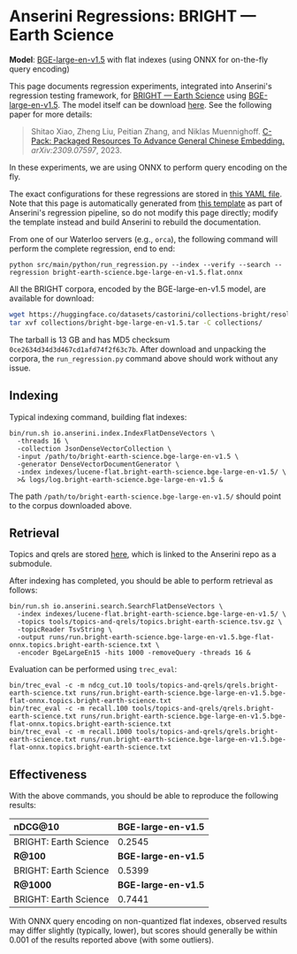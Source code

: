 # Anserini Regressions: BRIGHT &mdash; Earth Science

**Model**: [BGE-large-en-v1.5](https://huggingface.co/BAAI/bge-large-en-v1.5) with flat indexes (using ONNX for on-the-fly query encoding)

This page documents regression experiments, integrated into Anserini's regression testing framework, for [BRIGHT &mdash; Earth Science](https://brightbenchmark.github.io/) using [BGE-large-en-v1.5](https://huggingface.co/BAAI/bge-large-en-v1.5).
The model itself can be download [here](https://huggingface.co/BAAI/bge-large-en-v1.5).
See the following paper for more details:

> Shitao Xiao, Zheng Liu, Peitian Zhang, and Niklas Muennighoff. [C-Pack: Packaged Resources To Advance General Chinese Embedding.](https://arxiv.org/abs/2309.07597) _arXiv:2309.07597_, 2023.

In these experiments, we are using ONNX to perform query encoding on the fly.

The exact configurations for these regressions are stored in [this YAML file](../../src/main/resources/regression/bright-earth-science.bge-large-en-v1.5.flat.onnx.yaml).
Note that this page is automatically generated from [this template](../../src/main/resources/docgen/templates/bright-earth-science.bge-large-en-v1.5.flat.onnx.template) as part of Anserini's regression pipeline, so do not modify this page directly; modify the template instead and build Anserini to rebuild the documentation.

From one of our Waterloo servers (e.g., `orca`), the following command will perform the complete regression, end to end:

```
python src/main/python/run_regression.py --index --verify --search --regression bright-earth-science.bge-large-en-v1.5.flat.onnx
```

All the BRIGHT corpora, encoded by the BGE-large-en-v1.5 model, are available for download:

```bash
wget https://huggingface.co/datasets/castorini/collections-bright/resolve/main/bright-bge-large-en-v1.5.tar -P collections/
tar xvf collections/bright-bge-large-en-v1.5.tar -C collections/
```

The tarball is 13 GB and has MD5 checksum `0ce2634d34d3d467cd1afd74f2f63c7b`.
After download and unpacking the corpora, the `run_regression.py` command above should work without any issue.

## Indexing

Typical indexing command, building flat indexes:

```
bin/run.sh io.anserini.index.IndexFlatDenseVectors \
  -threads 16 \
  -collection JsonDenseVectorCollection \
  -input /path/to/bright-earth-science.bge-large-en-v1.5 \
  -generator DenseVectorDocumentGenerator \
  -index indexes/lucene-flat.bright-earth-science.bge-large-en-v1.5/ \
  >& logs/log.bright-earth-science.bge-large-en-v1.5 &
```

The path `/path/to/bright-earth-science.bge-large-en-v1.5/` should point to the corpus downloaded above.

## Retrieval

Topics and qrels are stored [here](https://github.com/castorini/anserini-tools/tree/master/topics-and-qrels), which is linked to the Anserini repo as a submodule.

After indexing has completed, you should be able to perform retrieval as follows:

```
bin/run.sh io.anserini.search.SearchFlatDenseVectors \
  -index indexes/lucene-flat.bright-earth-science.bge-large-en-v1.5/ \
  -topics tools/topics-and-qrels/topics.bright-earth-science.tsv.gz \
  -topicReader TsvString \
  -output runs/run.bright-earth-science.bge-large-en-v1.5.bge-flat-onnx.topics.bright-earth-science.txt \
  -encoder BgeLargeEn15 -hits 1000 -removeQuery -threads 16 &
```

Evaluation can be performed using `trec_eval`:

```
bin/trec_eval -c -m ndcg_cut.10 tools/topics-and-qrels/qrels.bright-earth-science.txt runs/run.bright-earth-science.bge-large-en-v1.5.bge-flat-onnx.topics.bright-earth-science.txt
bin/trec_eval -c -m recall.100 tools/topics-and-qrels/qrels.bright-earth-science.txt runs/run.bright-earth-science.bge-large-en-v1.5.bge-flat-onnx.topics.bright-earth-science.txt
bin/trec_eval -c -m recall.1000 tools/topics-and-qrels/qrels.bright-earth-science.txt runs/run.bright-earth-science.bge-large-en-v1.5.bge-flat-onnx.topics.bright-earth-science.txt
```

## Effectiveness

With the above commands, you should be able to reproduce the following results:

| **nDCG@10**                                                                                                  | **BGE-large-en-v1.5**|
|:-------------------------------------------------------------------------------------------------------------|-----------|
| BRIGHT: Earth Science                                                                                        | 0.2545    |
| **R@100**                                                                                                    | **BGE-large-en-v1.5**|
| BRIGHT: Earth Science                                                                                        | 0.5399    |
| **R@1000**                                                                                                   | **BGE-large-en-v1.5**|
| BRIGHT: Earth Science                                                                                        | 0.7441    |

With ONNX query encoding on non-quantized flat indexes, observed results may differ slightly (typically, lower), but scores should generally be within 0.001 of the results reported above (with some outliers).
